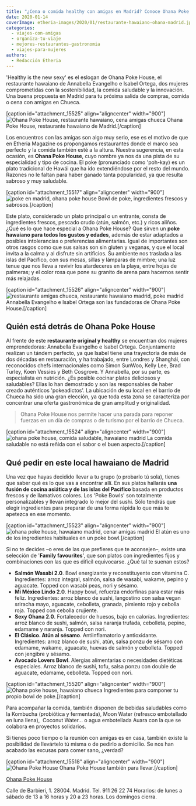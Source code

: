 ```yaml
---
title: "¿Cena o comida healthy con amigas en Madrid? Conoce Ohana Poke House"
date: 2020-01-14
coverImage: etheria-images/2020/01/restaurante-hawaiano-ohana-madrid.jpg
categories: 
  - viajes-con-amigas
  - organiza-tu-viaje
  - mejores-restaurantes-gastronomia
  - viajes-para-mujeres
authors: 
  - Redacción Etheria
---
```


'Healthy is the new sexy' es el eslogan de Ohana Poke House, el restaurante hawaiano de 
Annabella Evangelho e Isabel Ortega, dos mujeres comprometidas con la sostenibilidad, la 
comida saludable y la innovación. Una buena propuesta en Madrid para tu próxima salida 
de compras, comida o cena con amigas en Chueca. 

\[caption id="attachment\_15525" align="aligncenter" width="900"\]![Ohana Poke House, restaurante hawaiano, cena amigas chueca](etheria-images/2020/01/restaurante-hawaiano-ohana-madrid-900x600.jpg "Ohana Poke House, restaurante hawaiano de Madrid.") Ohana Poke House, restaurante hawaiano de Madrid.\[/caption\]

Los encuentros con las amigas son algo muy serio, ese es el motivo de que en Etheria Magazine os propongamos restaurantes donde el marco sea perfecto y la comida también esté a la altura. Nuestra sugerencia, en esta ocasión, es **Ohana Poke House**, cuyo nombre ya nos da una pista de su especialidad y tipo de cocina. El poke (pronunciado como 'poh-kay) es un plato tradicional de Hawái que ha ido extendiéndose por el resto del mundo. Razones no le faltan para haber ganado tanta popularidad, ya que resulta sabroso y muy saludable.

\[caption id="attachment\_15517" align="aligncenter" width="900"\]![poke en madrid, ohana poke house](etheria-images/2020/01/Bowls-ohana-restaurante-amigas-madrid-900x601.jpg "Bowl de poke, ingredientes frescos y sabrosos.") Bowl de poke, ingredientes frescos y sabrosos.\[/caption\]

Este plato, considerado un plato principal o un entrante, consta de ingredientes frescos, pescado crudo (atún, salmón, etc.) y ricos aliños. ¿Qué es lo que hace especial a Ohana Poke House? Que sirven un **poke hawaiano para todos los gustos y edades**, además de estar adaptados a posibles intolerancias o preferencias alimentarias. Igual de importantes son otros rasgos como que sus salsas son sin gluten y veganas, y que el local invita a la calma y al disfrute sin artificios. Su ambiente nos traslada a las islas del Pacífico, con sus mesas, sillas y lámparas de mimbre; una luz tenue que nos lleva a revivir los atardeceres en la playa, entre hojas de palmeras; y el color rosa que pone su granito de arena para hacernos sentir más relajadas.

\[caption id="attachment\_15526" align="aligncenter" width="900"\]![restaurante amigas chueca, restaurante hawaiano madrid, poke madrid](etheria-images/2020/01/restaurante-ohana-Propietarias-Bella-ISA-900x600.jpg "Annabella Evangelho e Isabel Ortega son las fundadoras de Ohana Poke House.") Annabella Evangelho e Isabel Ortega son las fundadoras de Ohana Poke House.\[/caption\]

## Quién está detrás de Ohana Poke House

Al frente de este **restaurante original y healthy** se encuentran dos mujeres emprendedoras: Annabella Evangelho e Isabel Ortega. Conjuntamente realizan un tándem perfecto, ya que Isabel tiene una trayectoria de más de dos décadas en restauración, y ha trabajado, entre Londres y Shanghái, con reconocidos chefs internacionales como Simon SunWoo, Kelly Lee, Brad Turley, Koen Vessies y Beth Cosgrove. Y Annabella, por su parte, es especialista en nutrición. ¿Es posible cocinar platos deliciosos y saludables? Ellas lo han demostrado y son las responsables de haber creado auténticos 'pokeadictos'. La ubicación de su local en el barrio de Chueca ha sido una gran elección, ya que toda esta zona se caracteriza por concentrar una oferta gastronómica de gran amplitud y originalidad.

> Ohana Poke House nos permite hacer una parada para reponer fuerzas en un día de compras 
> o de turismo por el barrio de Chueca. 

\[caption id="attachment\_15524" align="aligncenter" width="900"\]![ohana poke house, comida saludable, hawaiano madrid](etheria-images/2020/01/restaurante-hawaiano-ohana-madrid-poke-900x619.jpg "La comida saludable no está reñida con el sabor o el buen aspecto.") La comida saludable no está reñida con el sabor o el buen aspecto.\[/caption\]

## Qué pedir en este local hawaiano de Madrid

Una vez que hayas decidido llevar a tu grupo (o probarlo tú sola), tienes que saber qué es lo que vas a encontrar allí. En sus platos hallarás **una fusión de cocina asiática y de las islas del Pacífico** basada en productos frescos y de llamativos colores. Los 'Poke Bowls' son totalmente personalizables y llevan integrado lo mejor del sushi. Sólo tendrás que elegir ingredientes para preparar de una forma rápida lo que más te apetezca en ese momento.

\[caption id="attachment\_15523" align="aligncenter" width="900"\]![ohana poke house, hawaiano madrid, cenar amigas madrid](etheria-images/2020/01/Ohana-Poke-House-900x601.jpg "El atún es uno de los ingredientes habituales en un poke bowl.") El atún es uno de los ingredientes habituales en un poke bowl.\[/caption\]

Si no te decides –o eres de las que prefieres que te aconsejen–, existe una selección de '**Family favourites**', que son platos con ingredientes fijos y combinaciones con las que es difícil equivocarse. ¿Qué tal te suenan estos?

- **Salmón Wasabi 2.0**. Bowl energizante y reconstituyente con vitamina C. Ingredientes: arroz integral, salmón, salsa de wasabi, wakame, pepino y aguacate. Topped con wasabi peas, nori y sésamo.
- **Mi México Lindo 2.0**. Happy bowl, refuerza endorfinas para estar más feliz. Ingredientes: arroz blanco de sushi, langostino con salsa vegan sriracha mayo, aguacate, cebolleta, granada, pimiento rojo y cebolla roja. Topped con cebolla crujiente.
- **Sexy Ohana 2.0**. Fortalecedor de huesos, bajo en calorías. Ingredientes: arroz blanco de sushi, salmón, salsa naranja trufada, cebolleta, pepino, edamame y naranja. Topped con nori.
- **El Clásico. Atún al sésamo**. Antiinflamatorio y antioxidante. Ingredientes: arroz blanco de sushi, atún, salsa ponzu de sésamo con edamame, wakame, aguacate, huevas de salmón y cebolleta. Topped con jengibre y sésamo.
- **Avocado Lovers Bowl**. Alergias alimentarias o necesidades dietéticas especiales. Arroz blanco de sushi, tofu, salsa ponzu con double de aguacate, edamame, cebolleta. Topped con nori.

\[caption id="attachment\_15520" align="aligncenter" width="900"\]![Ohana poke house, hawaiano chueca](etheria-images/2020/01/Ingredientes-Ohana-Poke-House-900x601.jpg "Ingredientes para componer tu propio bowl de poke.") Ingredientes para componer tu propio bowl de poke.\[/caption\]

Para acompañar la comida, también disponen de bebidas saludables como la Kombucha (probiótica y fermentada), Moon Water (refresco embotellado en luna llena),  Coconut Water... o agua embotellada Auara con la que se colabora en proyectos solidarios.

Si tienes poco tiempo o la reunión con amigas es en casa, también existe la posibilidad de llevártelo tú misma o de pedirlo a domicilio. Se nos han acabado las excusas para comer sano, ¿verdad? 

\[caption id="attachment\_15518" align="aligncenter" width="900"\]![Ohana Poke House](etheria-images/2020/01/Delivery-Ohana-Poke-House-900x600.jpg "Ohana Poke House también para llevar.") Ohana Poke House también para llevar.\[/caption\]

[Ohana Poke House](https://ohanapokehouse.com/) 

Calle de Barbieri, 1. 28004. Madrid. Tel. 911 26 22 74 Horarios: de lunes a sábado de 13 a 16 horas y 20 a 23 horas. Los domingos cierra.
